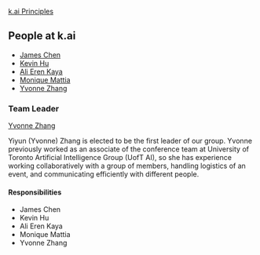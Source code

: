 [k.ai Principles](./principles.md)

People at k.ai
---

- [James Chen](./james_chen.md)
- [Kevin Hu](./kevin_hu.md)
- [Ali Eren Kaya](./alieren_kaya.md)
- [Monique Mattia](./monique_mattia.md)
- [Yvonne Zhang](./yiyun_zhang.md)


### Team Leader

[Yvonne Zhang](./yiyun_zhang.md)
<!-- Describe who and why the team leader was selected --> 
Yiyun (Yvonne) Zhang is elected to be the first leader of our group. Yvonne previously worked as an associate of the conference team at University of Toronto Artificial Intelligence Group (UofT AI), so she has experience working collaboratively with a group of members, handling logistics of an event, and communicating efficiently with different people.

#### Responsibilities
<!-- What is their role for your team?	--> 
- James Chen
- Kevin Hu
- Ali Eren Kaya
- Monique Mattia
- Yvonne Zhang
